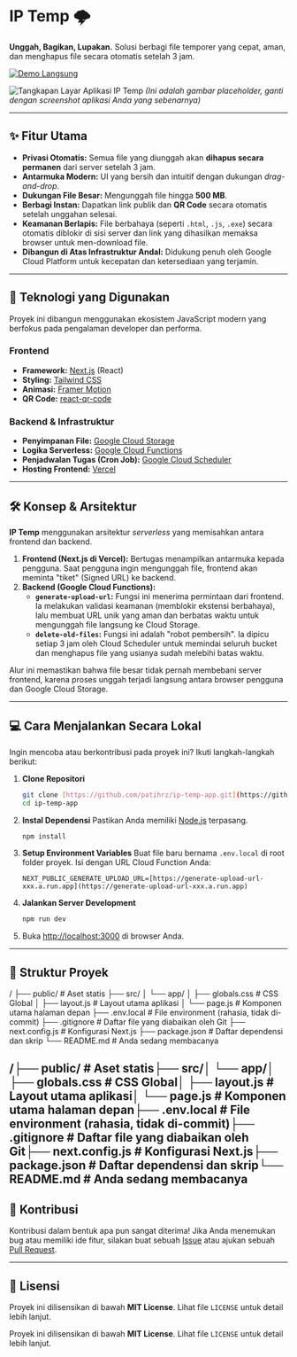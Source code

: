 # IP Temp 🌩️

**Unggah, Bagikan, Lupakan.** Solusi berbagi file temporer yang cepat, aman, dan menghapus file secara otomatis setelah 3 jam.

[![Demo Langsung](https://img.shields.io/badge/Lihat%20Demo-Live-cyan?style=for-the-badge&logo=vercel)](https://ip-temp-app.vercel.app/)

![Tangkapan Layar Aplikasi IP Temp](https://i.imgur.com/uGg0yV0.png) 
*(Ini adalah gambar placeholder, ganti dengan screenshot aplikasi Anda yang sebenarnya)*

---

## ✨ Fitur Utama

- **Privasi Otomatis:** Semua file yang diunggah akan **dihapus secara permanen** dari server setelah 3 jam.
- **Antarmuka Modern:** UI yang bersih dan intuitif dengan dukungan _drag-and-drop_.
- **Dukungan File Besar:** Mengunggah file hingga **500 MB**.
- **Berbagi Instan:** Dapatkan link publik dan **QR Code** secara otomatis setelah unggahan selesai.
- **Keamanan Berlapis:** File berbahaya (seperti `.html`, `.js`, `.exe`) secara otomatis diblokir di sisi server dan link yang dihasilkan memaksa browser untuk men-download file.
- **Dibangun di Atas Infrastruktur Andal:** Didukung penuh oleh Google Cloud Platform untuk kecepatan dan ketersediaan yang terjamin.

---

## 🚀 Teknologi yang Digunakan

Proyek ini dibangun menggunakan ekosistem JavaScript modern yang berfokus pada pengalaman developer dan performa.

### Frontend
- **Framework:** [Next.js](https://nextjs.org/) (React)
- **Styling:** [Tailwind CSS](https://tailwindcss.com/)
- **Animasi:** [Framer Motion](https://www.framer.com/motion/)
- **QR Code:** [react-qr-code](https://github.com/rosskhanas/react-qr-code)

### Backend & Infrastruktur
- **Penyimpanan File:** [Google Cloud Storage](https://cloud.google.com/storage)
- **Logika Serverless:** [Google Cloud Functions](https://cloud.google.com/functions)
- **Penjadwalan Tugas (Cron Job):** [Google Cloud Scheduler](https://cloud.google.com/scheduler)
- **Hosting Frontend:** [Vercel](https://vercel.com/)

---

## 🛠️ Konsep & Arsitektur

**IP Temp** menggunakan arsitektur _serverless_ yang memisahkan antara frontend dan backend.

1.  **Frontend (Next.js di Vercel):** Bertugas menampilkan antarmuka kepada pengguna. Saat pengguna ingin mengunggah file, frontend akan meminta "tiket" (Signed URL) ke backend.
2.  **Backend (Google Cloud Functions):**
    - **`generate-upload-url`:** Fungsi ini menerima permintaan dari frontend. Ia melakukan validasi keamanan (memblokir ekstensi berbahaya), lalu membuat URL unik yang aman dan berbatas waktu untuk mengunggah file langsung ke Cloud Storage.
    - **`delete-old-files`:** Fungsi ini adalah "robot pembersih". Ia dipicu setiap 3 jam oleh Cloud Scheduler untuk memindai seluruh bucket dan menghapus file yang usianya sudah melebihi batas waktu.

Alur ini memastikan bahwa file besar tidak pernah membebani server frontend, karena proses unggah terjadi langsung antara browser pengguna dan Google Cloud Storage.

---

## 💻 Cara Menjalankan Secara Lokal

Ingin mencoba atau berkontribusi pada proyek ini? Ikuti langkah-langkah berikut:

1.  **Clone Repositori**
    ```bash
    git clone [https://github.com/patihrz/ip-temp-app.git](https://github.com/patihrz/ip-temp-app.git)
    cd ip-temp-app
    ```

2.  **Instal Dependensi**
    Pastikan Anda memiliki [Node.js](https://nodejs.org/) terpasang.
    ```bash
    npm install
    ```

3.  **Setup Environment Variables**
    Buat file baru bernama `.env.local` di root folder proyek. Isi dengan URL Cloud Function Anda:
    ```
    NEXT_PUBLIC_GENERATE_UPLOAD_URL=[https://generate-upload-url-xxx.a.run.app](https://generate-upload-url-xxx.a.run.app)
    ```

4.  **Jalankan Server Development**
    ```bash
    npm run dev
    ```

5.  Buka [http://localhost:3000](http://localhost:3000) di browser Anda.

---

## 📂 Struktur Proyek

/
├── public/               # Aset statis
├── src/
│   └── app/
│       ├── globals.css   # CSS Global
│       ├── layout.js     # Layout utama aplikasi
│       └── page.js       # Komponen utama halaman depan
├── .env.local            # File environment (rahasia, tidak di-commit)
├── .gitignore            # Daftar file yang diabaikan oleh Git
├── next.config.js        # Konfigurasi Next.js
├── package.json          # Daftar dependensi dan skrip
└── README.md             # Anda sedang membacanya



/├── public/               # Aset statis├── src/│   └── app/│       ├── globals.css   # CSS Global│       ├── layout.js     # Layout utama aplikasi│       └── page.js       # Komponen utama halaman depan├── .env.local            # File environment (rahasia, tidak di-commit)├── .gitignore            # Daftar file yang diabaikan oleh Git├── next.config.js        # Konfigurasi Next.js├── package.json          # Daftar dependensi dan skrip└── README.md             # Anda sedang membacanya
---

## 🤝 Kontribusi

Kontribusi dalam bentuk apa pun sangat diterima! Jika Anda menemukan bug atau memiliki ide fitur, silakan buat sebuah [Issue](https://github.com/patihrz/ip-temp-app/issues) atau ajukan sebuah [Pull Request](https://github.com/patihrz/ip-temp-app/pulls).

---

## 📄 Lisensi


Proyek ini dilisensikan di bawah **MIT License**. Lihat file `LICENSE` untuk detail lebih lanjut.

Proyek ini dilisensikan di bawah **MIT License**. Lihat file `LICENSE` untuk detail lebih lanjut.

